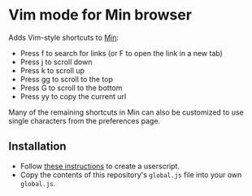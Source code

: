 # Vim mode for Min browser

Adds Vim-style shortcuts to [Min](https://github.com/minbrowser/min):

* Press f to search for links (or F to open the link in a new tab)
* Press j to scroll down
* Press k to scroll up
* Press gg to scroll to the top
* Press G to scroll to the bottom
* Press yy to copy the current url

Many of the remaining shortcuts in Min can also be customized to use single characters from the preferences page.

## Installation

* Follow [these instructions](https://github.com/minbrowser/min/wiki/userscripts) to create a userscript.
* Copy the contents of this repository's `global.js` file into your own `global.js`.